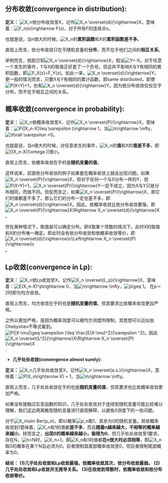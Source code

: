 ## 分布收敛(convergence in distribution):

**定义：**
![X_n](https://www.zhihu.com/equation?tex=X_n)依分布收敛至X，记作![X_n \overset{d}{\rightarrow}X](https://www.zhihu.com/equation?tex=X_n+%5Coverset%7Bd%7D%7B%5Crightarrow%7DX)，意味着：![F_n(x)\rightarrow F(x)](https://www.zhihu.com/equation?tex=F_n%28x%29%5Crightarrow+F%28x%29)，对于所有F的连续点x。

也就是说，当n很大的时候，![X_n](https://www.zhihu.com/equation?tex=X_n)的**累积函数**和X的**累积函数差不多**。

直观上而言，依分布收敛只在乎随机变量的**分布**，而不在乎他们之间的**相互关系**。

举例而言，倘若已知![X_n \overset{d}{\rightarrow}X](https://www.zhihu.com/equation?tex=X_n+%5Coverset%7Bd%7D%7B%5Crightarrow%7DX)，假设![Y=-X](https://www.zhihu.com/equation?tex=Y%3D-X)。对于任意一个发生的事件，Y与X的取值正好差了一个负号。但这并不影响X与Y有相同的累积函数，即![F_X(z)=F_Y(z)](https://www.zhihu.com/equation?tex=F_X%28z%29%3DF_Y%28z%29)。如此一来，![X_n \overset{d}{\rightarrow}Y](https://www.zhihu.com/equation?tex=X_n+%5Coverset%7Bd%7D%7B%5Crightarrow%7DY)。更一般的情况而言，只要X与Y有相同的累计函数，即same distributed，即使![P(X=Y)<1](https://www.zhihu.com/equation?tex=P%28X%3DY%29%3C1)，也有![X_n \overset{d}{\rightarrow}Y](https://www.zhihu.com/equation?tex=X_n+%5Coverset%7Bd%7D%7B%5Crightarrow%7DY)。因为依分布收敛仅仅在乎分布，而不在乎相互之间的关系。



## 概率收敛(convergence in probability):

**定义：**
![X_n](https://www.zhihu.com/equation?tex=X_n)依概率收敛至X，记作![X_n \overset{P}{\rightarrow}X](https://www.zhihu.com/equation?tex=X_n+%5Coverset%7BP%7D%7B%5Crightarrow%7DX)，意味着：![P(|X_n-X|\leq \varepsilon )\rightarrow 1](https://www.zhihu.com/equation?tex=P%28%7CX_n-X%7C%5Cleq+%5Cvarepsilon+%29%5Crightarrow+1)，当![n\rightarrow \infty](https://www.zhihu.com/equation?tex=n%5Crightarrow+%5Cinfty)，![\forall \varepsilon >0](https://www.zhihu.com/equation?tex=%5Cforall+%5Cvarepsilon+%3E0)。

也就是说，当n很大的时候，对任意发生的事件，![X_n](https://www.zhihu.com/equation?tex=X_n)的**值**和X的**值差不多**，即![|(X_n-X)(\omega )|](https://www.zhihu.com/equation?tex=%7C%28X_n-X%29%28%5Comega+%29%7C)很小。

直观上而言，依概率收敛在乎的是**随机变量的值**。

这样说来，前面依分布收敛的例子如果套在概率收敛上就会出现问题。如果![X_n \overset{P}{\rightarrow}X](https://www.zhihu.com/equation?tex=X_n+%5Coverset%7BP%7D%7B%5Crightarrow%7DX)，但对于任何一个与X分布一样的Y，但![P(X=Y)<1](https://www.zhihu.com/equation?tex=P%28X%3DY%29%3C1)，![X_n \overset{P}{\rightarrow}Y](https://www.zhihu.com/equation?tex=X_n+%5Coverset%7BP%7D%7B%5Crightarrow%7DY)一定不成立，因为X与Y只是分布相同，而值不同。但反而言之，如果![X_n \overset{P}{\rightarrow}X](https://www.zhihu.com/equation?tex=X_n+%5Coverset%7BP%7D%7B%5Crightarrow%7DX)，即它们的值都差不多了，那么它们的分布一定也差不多，即![X_n \overset{d}{\rightarrow}X](https://www.zhihu.com/equation?tex=X_n+%5Coverset%7Bd%7D%7B%5Crightarrow%7DX)。因此，依概率收敛比依分布收敛要强，即![X_n \overset{P}{\rightarrow}X\Rightarrow X_n \overset{d}{\rightarrow}X](https://www.zhihu.com/equation?tex=X_n+%5Coverset%7BP%7D%7B%5Crightarrow%7DX%5CRightarrow+X_n+%5Coverset%7Bd%7D%7B%5Crightarrow%7DX)。

但在某种情况下，取值就可以确定分布。即X取某个常数的情况下。此时X的取值和X的分布唯一确定。即此时会有依分布收敛和依概率收敛等价，即![X_n \overset{d}{\rightarrow}c\Leftrightarrow X_n \overset{P}{\rightarrow}c](https://www.zhihu.com/equation?tex=X_n+%5Coverset%7Bd%7D%7B%5Crightarrow%7Dc%5CLeftrightarrow+X_n+%5Coverset%7BP%7D%7B%5Crightarrow%7Dc)。



## Lp收敛(convergence in Lp):

**定义：**
![X_n](https://www.zhihu.com/equation?tex=X_n)依Lp收敛至X，记作![X_n \overset{L_p}{\rightarrow}X](https://www.zhihu.com/equation?tex=X_n+%5Coverset%7BL_p%7D%7B%5Crightarrow%7DX)，意味着：![E(X_n-X)^p\rightarrow 0](https://www.zhihu.com/equation?tex=E%28X_n-X%29%5Ep%5Crightarrow+0)，当![n\rightarrow \infty](https://www.zhihu.com/equation?tex=n%5Crightarrow+%5Cinfty)，![p\geq 1](https://www.zhihu.com/equation?tex=p%5Cgeq+1)。
在p＝2时即为均方收敛。

直观上而言，均方收敛在乎的也是**随机变量的值**，但其要求比依概率收敛更加严格。

之所以更加严格，是因为概率测度可以被均方测度所限制，其思想可以近似由Chebyshev不等式看到。![P(|X-\mu|\geq \varepsilon )\leq \frac{E(X-\mu)^2}{\varepsilon ^2}](https://www.zhihu.com/equation?tex=P%28%7CX-%5Cmu%7C%5Cgeq+%5Cvarepsilon+%29%5Cleq+%5Cfrac%7BE%28X-%5Cmu%29%5E2%7D%7B%5Cvarepsilon+%5E2%7D)。因此![X_n \overset{L^2}{\rightarrow}X\Rightarrow X_n \overset{P}{\rightarrow}X](https://www.zhihu.com/equation?tex=X_n+%5Coverset%7BL%5E2%7D%7B%5Crightarrow%7DX%5CRightarrow+X_n+%5Coverset%7BP%7D%7B%5Crightarrow%7DX).

- **几乎处处收敛(convergence almost surely):**

**定义：**
![X_n](https://www.zhihu.com/equation?tex=X_n)几乎处处收敛至X，记作![X_n \overset{a.s.}{\rightarrow}X](https://www.zhihu.com/equation?tex=X_n+%5Coverset%7Ba.s.%7D%7B%5Crightarrow%7DX)，意味着：![P(X_n\rightarrow X) = 1](https://www.zhihu.com/equation?tex=P%28X_n%5Crightarrow+X%29+%3D+1)，当![n\rightarrow \infty](https://www.zhihu.com/equation?tex=n%5Crightarrow+%5Cinfty)。

直观上而言，几乎处处收敛在乎的也是**随机变量的值**，但其要求也比依概率收敛更加严格。

如果没有接触过实变函数的知识，几乎处处收敛对于连续型随机变量可能比较难以理解。我们这边用离散型随机变量进行直观解释，以避免0测度下的一些问题。

对于![X_n\sim Ber(p_n)](https://www.zhihu.com/equation?tex=X_n%5Csim+Ber%28p_n%29)，即以概率![p_n](https://www.zhihu.com/equation?tex=p_n)取1，其余为0的随机变量。其依概率收敛到1意味着，![X_n](https://www.zhihu.com/equation?tex=X_n)和1的值都**差不多**，而且**随着n越来越大，不相等的概率越来越小**。转而言之，**出现0的概率越来越小，极限为0**。但几乎处处收敛至1要求，存在N，![n>N](https://www.zhihu.com/equation?tex=n%3EN)时，![X_n=1](https://www.zhihu.com/equation?tex=X_n%3D1)，即![X_n](https://www.zhihu.com/equation?tex=X_n)和1的值都**在n很大时必须相等**，即![X_n](https://www.zhihu.com/equation?tex=X_n)取0的概率在某个N后必须为0。前者限制其尾部概率收敛至0，但后者限制尾部概率为0。

**结论：**
**(1)几乎处处收敛和Lp收敛最强，依概率收敛其次，依分布收敛最弱。**
**(2)几乎处处收敛和Lp收敛并无推导关系。**
**(3)在收敛到常数时，依概率收敛和依分布收敛等价。**

